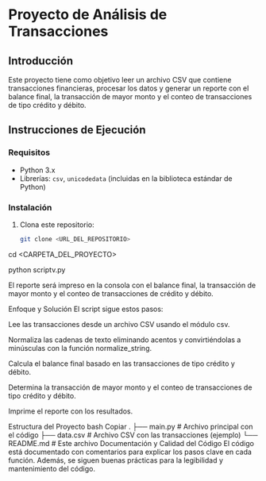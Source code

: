 # Proyecto de Análisis de Transacciones

## Introducción

Este proyecto tiene como objetivo leer un archivo CSV que contiene transacciones financieras, procesar los datos y generar un reporte con el balance final, la transacción de mayor monto y el conteo de transacciones de tipo crédito y débito.

## Instrucciones de Ejecución

### Requisitos
- Python 3.x
- Librerías: `csv`, `unicodedata` (incluidas en la biblioteca estándar de Python)

### Instalación
1. Clona este repositorio:
   ```bash
   git clone <URL_DEL_REPOSITORIO>


cd <CARPETA_DEL_PROYECTO>


python scriptv.py


El reporte será impreso en la consola con el balance final, la transacción de mayor monto y el conteo de transacciones de crédito y débito.

Enfoque y Solución
El script sigue estos pasos:

Lee las transacciones desde un archivo CSV usando el módulo csv.

Normaliza las cadenas de texto eliminando acentos y convirtiéndolas a minúsculas con la función normalize_string.

Calcula el balance final basado en las transacciones de tipo crédito y débito.

Determina la transacción de mayor monto y el conteo de transacciones de tipo crédito y débito.

Imprime el reporte con los resultados.

Estructura del Proyecto
bash
Copiar
.
├── main.py                # Archivo principal con el código
├── data.csv               # Archivo CSV con las transacciones (ejemplo)
└── README.md              # Este archivo
Documentación y Calidad del Código
El código está documentado con comentarios para explicar los pasos clave en cada función. Además, se siguen buenas prácticas para la legibilidad y mantenimiento del código.